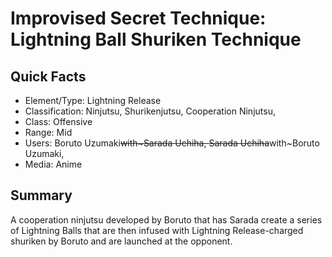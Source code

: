 # Improvised Secret Technique: Lightning Ball Shuriken Technique

## Quick Facts
- Element/Type: Lightning Release
- Classification: Ninjutsu, Shurikenjutsu, Cooperation Ninjutsu,
- Class: Offensive
- Range: Mid
- Users: Boruto Uzumaki~~with~Sarada Uchiha, Sarada Uchiha~~with~Boruto Uzumaki,
- Media: Anime

## Summary
A cooperation ninjutsu developed by Boruto that has Sarada create a series of Lightning Balls that are then infused with Lightning Release-charged shuriken by Boruto and are launched at the opponent.
